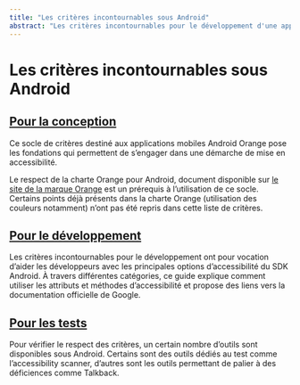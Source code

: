 ```yaml
---
title: "Les critères incontournables sous Android"
abstract: "Les critères incontournables pour le développement d'une application Android accessible"
---
```


# Les critères incontournables sous Android

## [Pour la conception](conception/)

Ce socle de critères destiné aux applications mobiles Android Orange pose les fondations qui permettent de s’engager dans une démarche de mise en accessibilité.

Le respect de la charte Orange pour Android, document disponible sur [le site de la marque Orange](https://design.orange.com/) est un prérequis à l’utilisation de ce socle.
Certains points déjà présents dans la charte Orange (utilisation des couleurs notamment) n’ont pas été repris dans cette liste de critères.

## [Pour le développement](developpement/)

Les critères incontournables pour le développement ont pour vocation d’aider les développeurs avec les principales options d’accessibilité du <abbr>SDK</abbr> Android. À travers différentes catégories, ce guide explique comment utiliser les attributs et méthodes d’accessibilité et propose des liens vers la documentation officielle de Google.

## [Pour les tests](test/)

Pour vérifier le respect des critères, un certain nombre d’outils sont disponibles sous Android. Certains sont des outils dédiés au test comme l’accessibility scanner, d’autres sont les outils permettant de palier à des déficiences comme Talkback.
